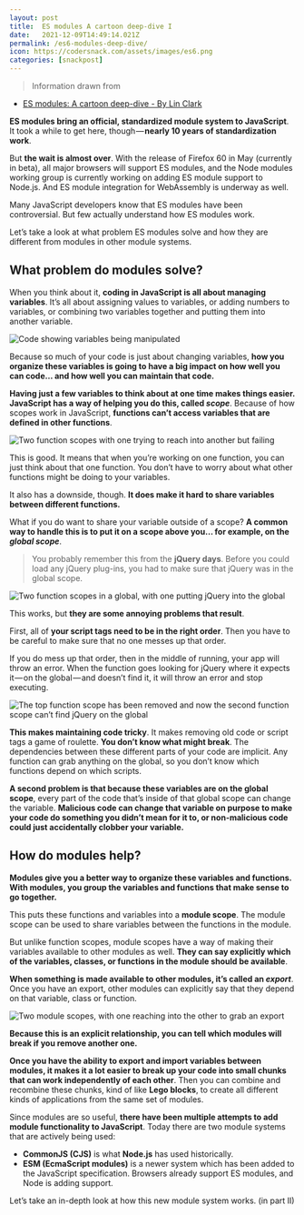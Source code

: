 ```yaml
---
layout: post
title:  ES modules A cartoon deep-dive I
date:   2021-12-09T14:49:14.021Z
permalink: /es6-modules-deep-dive/
icon: https://codersnack.com/assets/images/es6.png
categories: [snackpost]
---
```


> Information drawn from 
- [ES modules: A cartoon deep-dive - By Lin Clark](https://hacks.mozilla.org/2018/03/es-modules-a-cartoon-deep-dive/)

**ES modules bring an official, standardized module system to JavaScript**. It took a while to get here, though — **nearly 10 years of standardization work**.

But **the wait is almost over**. With the release of Firefox 60 in May (currently in beta), all major browsers will support ES modules, and the Node modules working group is currently working on adding ES module support to Node.js. And ES module integration for WebAssembly is underway as well.

Many JavaScript developers know that ES modules have been controversial. But few actually understand how ES modules work.

Let’s take a look at what problem ES modules solve and how they are different from modules in other module systems.


## What problem do modules solve?

When you think about it, **coding in JavaScript is all about managing variables**. It’s all about assigning values to variables, or adding numbers to variables, or combining two variables together and putting them into another variable.

![Code showing variables being manipulated](https://codersnack.com/assets/images/es-modules-deep-1.png)

Because so much of your code is just about changing variables, **how you organize these variables is going to have a big impact on how well you can code… and how well you can maintain that code.**

**Having just a few variables to think about at one time makes things easier. JavaScript has a way of helping you do this, called *scope***. Because of how scopes work in JavaScript, **functions can’t access variables that are defined in other functions**.

![Two function scopes with one trying to reach into another but failing](https://codersnack.com/assets/images/es-modules-deep-functions.png)

This is good. It means that when you’re working on one function, you can just think about that one function. You don’t have to worry about what other functions might be doing to your variables.

It also has a downside, though. **It does make it hard to share variables between different functions.**

What if you do want to share your variable outside of a scope? **A common way to handle this is to put it on a scope above you… for example, on the *global scope***.

> You probably remember this from the **jQuery days**. Before you could load any jQuery plug-ins, you had to make sure that jQuery was in the global scope.

![Two function scopes in a global, with one putting jQuery into the global](https://codersnack.com/assets/images/es-modules-deep-jquery.png)

This works, but **they are some annoying problems that result**.

First, all of **your script tags need to be in the right order**. Then you have to be careful to make sure that no one messes up that order.

If you do mess up that order, then in the middle of running, your app will throw an error. When the function goes looking for jQuery where it expects it — on the global — and doesn’t find it, it will throw an error and stop executing.

![The top function scope has been removed and now the second function scope can’t find jQuery on the global](https://codersnack.com/assets/images/es-modules-deep-jquery-2.png)

**This makes maintaining code tricky**. It makes removing old code or script tags a game of roulette. **You don’t know what might break**. The dependencies between these different parts of your code are implicit. Any function can grab anything on the global, so you don’t know which functions depend on which scripts.

**A second problem is that because these variables are on the global scope**, every part of the code that’s inside of that global scope can change the variable. **Malicious code can change that variable on purpose to make your code do something you didn’t mean for it to, or non-malicious code could just accidentally clobber your variable.**


## How do modules help?

**Modules give you a better way to organize these variables and functions. With modules, you group the variables and functions that make sense to go together.**

This puts these functions and variables into a **module scope**. The module scope can be used to share variables between the functions in the module.

But unlike function scopes, module scopes have a way of making their variables available to other modules as well. **They can say explicitly which of the variables, classes, or functions in the module should be available**.

**When something is made available to other modules, it’s called an *export***. Once you have an export, other modules can explicitly say that they depend on that variable, class or function.

![Two module scopes, with one reaching into the other to grab an export](https://codersnack.com/assets/images/es-modules-deep-export.png)

**Because this is an explicit relationship, you can tell which modules will break if you remove another one.**

**Once you have the ability to export and import variables between modules, it makes it a lot easier to break up your code into small chunks that can work independently of each other**. Then you can combine and recombine these chunks, kind of like **Lego blocks**, to create all different kinds of applications from the same set of modules.

Since modules are so useful, **there have been multiple attempts to add module functionality to JavaScript**. Today there are two module systems that are actively being used:
- **CommonJS (CJS)** is what **Node.js** has used historically.
- **ESM (EcmaScript modules)** is a newer system which has been added to the JavaScript specification. Browsers already support ES modules, and Node is adding support.


Let’s take an in-depth look at how this new module system works. (in part II)


